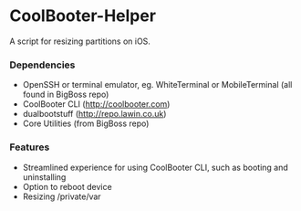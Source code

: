 # CoolBooter-Helper
A script for resizing partitions on iOS.

### Dependencies

- OpenSSH or terminal emulator, eg. WhiteTerminal or MobileTerminal (all found in BigBoss repo)
- CoolBooter CLI (http://coolbooter.com)
- dualbootstuff (http://repo.lawin.co.uk)
- Core Utilities (from BigBoss repo)

### Features

- Streamlined experience for using CoolBooter CLI, such as booting and uninstalling
- Option to reboot device
- Resizing /private/var
